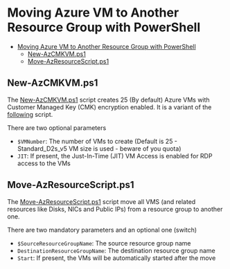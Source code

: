 # Moving Azure VM to Another Resource Group with PowerShell

- [Moving Azure VM to Another Resource Group with PowerShell](#moving-azure-vm-to-another-resource-group-with-powershell)
  - [New-AzCMKVM.ps1](#new-azcmkvmps1)
  - [Move-AzResourceScript.ps1](#move-azresourcescriptps1)

## New-AzCMKVM.ps1

The [New-AzCMKVM.ps1](New-AzCMKVM.ps1) script creates 25 (By default) Azure VMs with Customer Managed Key (CMK) encryption enabled. It is a variant of the [following](../../Azure%20Key%20Vault/Azure%20Key%20Vault%20for%20Disk%20Encryption%20with%20Generated%20Customer%20Managed%20Key.ps1) script.

There are two optional parameters

- `$VMNumber`: The number of VMs to create (Default is 25 - Standard_D2s_v5 VM size is used - beware of you quota)
- `JIT`: If present, the Just-In-Time (JIT) VM Access is enabled for RDP access to the VMs

## Move-AzResourceScript.ps1

The [Move-AzResourceScript.ps1](Move-AzResourceScript.ps1) script move all VMS (and related resources like Disks, NICs and Public IPs) from a resource group to another one.

There are two mandatory parameters and an optional one (switch)

- `$SourceResourceGroupName`: The source resource group name
- `DestinationResourceGroupName`: The destination resource group name
- `Start`: If present, the VMs will be automatically started after the move
